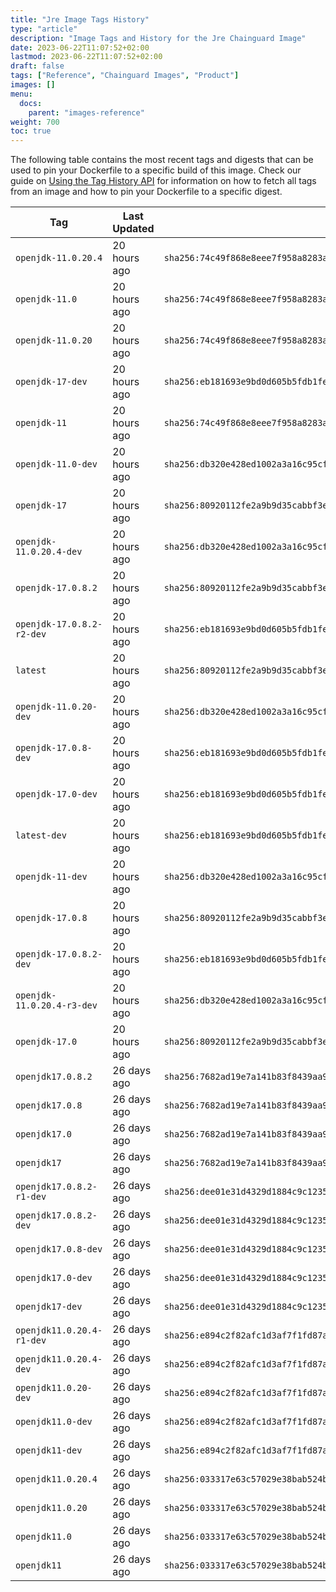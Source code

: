 ```yaml
---
title: "Jre Image Tags History"
type: "article"
description: "Image Tags and History for the Jre Chainguard Image"
date: 2023-06-22T11:07:52+02:00
lastmod: 2023-06-22T11:07:52+02:00
draft: false
tags: ["Reference", "Chainguard Images", "Product"]
images: []
menu:
  docs:
    parent: "images-reference"
weight: 700
toc: true
---
```


The following table contains the most recent tags and digests that can be used to pin your Dockerfile to a specific build of this image. Check our guide on [Using the Tag History API](/chainguard/chainguard-images/using-the-tag-history-api/) for information on how to fetch all tags from an image and how to pin your Dockerfile to a specific digest.

| Tag                        | Last Updated | Digest                                                                    |
|----------------------------|--------------|---------------------------------------------------------------------------|
| `openjdk-11.0.20.4`        | 20 hours ago | `sha256:74c49f868e8eee7f958a8283a2d0ae0326f73c2bb73608d0b8f87a479775ab24` |
| `openjdk-11.0`             | 20 hours ago | `sha256:74c49f868e8eee7f958a8283a2d0ae0326f73c2bb73608d0b8f87a479775ab24` |
| `openjdk-11.0.20`          | 20 hours ago | `sha256:74c49f868e8eee7f958a8283a2d0ae0326f73c2bb73608d0b8f87a479775ab24` |
| `openjdk-17-dev`           | 20 hours ago | `sha256:eb181693e9bd0d605b5fdb1febb55ac1568bd24accef6d54fde4887408187c19` |
| `openjdk-11`               | 20 hours ago | `sha256:74c49f868e8eee7f958a8283a2d0ae0326f73c2bb73608d0b8f87a479775ab24` |
| `openjdk-11.0-dev`         | 20 hours ago | `sha256:db320e428ed1002a3a16c95cfab6b936734338f311ae48fdaad952775925d9c1` |
| `openjdk-17`               | 20 hours ago | `sha256:80920112fe2a9b9d35cabbf3e986fdb92057c3bf7f1ac67a24bbec7a35449d22` |
| `openjdk-11.0.20.4-dev`    | 20 hours ago | `sha256:db320e428ed1002a3a16c95cfab6b936734338f311ae48fdaad952775925d9c1` |
| `openjdk-17.0.8.2`         | 20 hours ago | `sha256:80920112fe2a9b9d35cabbf3e986fdb92057c3bf7f1ac67a24bbec7a35449d22` |
| `openjdk-17.0.8.2-r2-dev`  | 20 hours ago | `sha256:eb181693e9bd0d605b5fdb1febb55ac1568bd24accef6d54fde4887408187c19` |
| `latest`                   | 20 hours ago | `sha256:80920112fe2a9b9d35cabbf3e986fdb92057c3bf7f1ac67a24bbec7a35449d22` |
| `openjdk-11.0.20-dev`      | 20 hours ago | `sha256:db320e428ed1002a3a16c95cfab6b936734338f311ae48fdaad952775925d9c1` |
| `openjdk-17.0.8-dev`       | 20 hours ago | `sha256:eb181693e9bd0d605b5fdb1febb55ac1568bd24accef6d54fde4887408187c19` |
| `openjdk-17.0-dev`         | 20 hours ago | `sha256:eb181693e9bd0d605b5fdb1febb55ac1568bd24accef6d54fde4887408187c19` |
| `latest-dev`               | 20 hours ago | `sha256:eb181693e9bd0d605b5fdb1febb55ac1568bd24accef6d54fde4887408187c19` |
| `openjdk-11-dev`           | 20 hours ago | `sha256:db320e428ed1002a3a16c95cfab6b936734338f311ae48fdaad952775925d9c1` |
| `openjdk-17.0.8`           | 20 hours ago | `sha256:80920112fe2a9b9d35cabbf3e986fdb92057c3bf7f1ac67a24bbec7a35449d22` |
| `openjdk-17.0.8.2-dev`     | 20 hours ago | `sha256:eb181693e9bd0d605b5fdb1febb55ac1568bd24accef6d54fde4887408187c19` |
| `openjdk-11.0.20.4-r3-dev` | 20 hours ago | `sha256:db320e428ed1002a3a16c95cfab6b936734338f311ae48fdaad952775925d9c1` |
| `openjdk-17.0`             | 20 hours ago | `sha256:80920112fe2a9b9d35cabbf3e986fdb92057c3bf7f1ac67a24bbec7a35449d22` |
| `openjdk17.0.8.2`          | 26 days ago  | `sha256:7682ad19e7a141b83f8439aa95fe54c3f77e1fefb3681197ba159a4c7c158a1b` |
| `openjdk17.0.8`            | 26 days ago  | `sha256:7682ad19e7a141b83f8439aa95fe54c3f77e1fefb3681197ba159a4c7c158a1b` |
| `openjdk17.0`              | 26 days ago  | `sha256:7682ad19e7a141b83f8439aa95fe54c3f77e1fefb3681197ba159a4c7c158a1b` |
| `openjdk17`                | 26 days ago  | `sha256:7682ad19e7a141b83f8439aa95fe54c3f77e1fefb3681197ba159a4c7c158a1b` |
| `openjdk17.0.8.2-r1-dev`   | 26 days ago  | `sha256:dee01e31d4329d1884c9c1235b764cb9b55b6cb9ba548bd5ddebcc9505483354` |
| `openjdk17.0.8.2-dev`      | 26 days ago  | `sha256:dee01e31d4329d1884c9c1235b764cb9b55b6cb9ba548bd5ddebcc9505483354` |
| `openjdk17.0.8-dev`        | 26 days ago  | `sha256:dee01e31d4329d1884c9c1235b764cb9b55b6cb9ba548bd5ddebcc9505483354` |
| `openjdk17.0-dev`          | 26 days ago  | `sha256:dee01e31d4329d1884c9c1235b764cb9b55b6cb9ba548bd5ddebcc9505483354` |
| `openjdk17-dev`            | 26 days ago  | `sha256:dee01e31d4329d1884c9c1235b764cb9b55b6cb9ba548bd5ddebcc9505483354` |
| `openjdk11.0.20.4-r1-dev`  | 26 days ago  | `sha256:e894c2f82afc1d3af7f1fd87ad4b751a0e46247def4e28c455d18c5c0a4924bc` |
| `openjdk11.0.20.4-dev`     | 26 days ago  | `sha256:e894c2f82afc1d3af7f1fd87ad4b751a0e46247def4e28c455d18c5c0a4924bc` |
| `openjdk11.0.20-dev`       | 26 days ago  | `sha256:e894c2f82afc1d3af7f1fd87ad4b751a0e46247def4e28c455d18c5c0a4924bc` |
| `openjdk11.0-dev`          | 26 days ago  | `sha256:e894c2f82afc1d3af7f1fd87ad4b751a0e46247def4e28c455d18c5c0a4924bc` |
| `openjdk11-dev`            | 26 days ago  | `sha256:e894c2f82afc1d3af7f1fd87ad4b751a0e46247def4e28c455d18c5c0a4924bc` |
| `openjdk11.0.20.4`         | 26 days ago  | `sha256:033317e63c57029e38bab524b1f6239300fbcf520071834369167fde92c4c2a4` |
| `openjdk11.0.20`           | 26 days ago  | `sha256:033317e63c57029e38bab524b1f6239300fbcf520071834369167fde92c4c2a4` |
| `openjdk11.0`              | 26 days ago  | `sha256:033317e63c57029e38bab524b1f6239300fbcf520071834369167fde92c4c2a4` |
| `openjdk11`                | 26 days ago  | `sha256:033317e63c57029e38bab524b1f6239300fbcf520071834369167fde92c4c2a4` |
